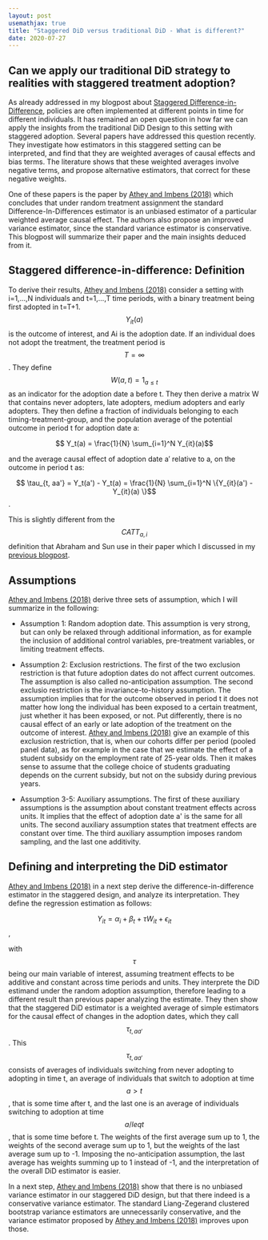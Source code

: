 ```yaml
---
layout: post
usemathjax: true 
title: "Staggered DiD versus traditional DiD - What is different?"
date: 2020-07-27
---
```


## Can we apply our traditional DiD strategy to realities with staggered treatment adoption? 

As already addressed in my blogpost about [Staggered Difference-in-Difference](https://brittarude.github.io/blog/2020/07/21/britta-rude-staggered-difference-in-difference-as-the-next-level), policies are often implemented at different points in time for different individuals. It has remained an open question in how far we can apply the insights from the traditional DiD Design to this setting with staggered adoption. Several papers have addressed this question recently. They investigate how estimators in this staggered setting can be interpreted, and find that they are weighted averages of causal effects and bias terms. The literature shows that these weighted averages involve negative terms, and propose alternative estimators, that correct for these negative weights. 

One of these papers is the paper by [Athey and Imbens (2018)](https://www.nber.org/papers/w24963.pdf) which concludes that under random treatment assignment the standard  Difference-In-Differences estimator is an unbiased estimator of a particular weighted average causal effect. The authors also propose an improved variance estimator, since the standard variance estimator is conservative. This blogpost will summarize their paper and the main insights deduced from it. 

## Staggered difference-in-difference: Definition 

To derive their results, [Athey and Imbens (2018)](https://www.nber.org/papers/w24963.pdf) consider a setting with i=1,...,N individuals and t=1,...,T time periods, with a binary treatment being first adopted in t=T+1. $$Y_{it}(a)$$ is the outcome of interest, and Ai is the adoption date. If an individual does not adopt the treatment, the treatment period is $$T= \infty $$. They define $$ W(a,t) = 1_{a \leq t} $$ as an indicator for the adoption date a before t. They then derive a matrix W that contains never adopters, late adopters, medium adopters and early adopters. They then define a fraction of individuals belonging to each timing-treatment-group, and the  population  average  of the potential outcome in period t for adoption date a:

$$ Y_t(a) = \frac{1}{N} \sum_{i=1}^N Y_{it}(a)$$ 

and the average causal effect of adoption date a′ relative to a, on the outcome in period t as: 

$$ \tau_{t, aa'} = Y_t(a') - Y_t(a) = \frac{1}{N} \sum_{i=1}^N \{Y_{it}(a') - Y_{it}(a) \}$$. 

This is slightly different from the $$CATT_{a,i}$$ definition that Abraham and Sun use in their paper which I discussed in my [previous blogpost](https://brittarude.github.io/blog/2020/07/26/britta-rude-event-studies-dynamic-treatment). 

## Assumptions 

[Athey and Imbens (2018)](https://www.nber.org/papers/w24963.pdf) derive three sets of assumption, which I will summarize in the following: 

- Assumption 1: Random adoption date. This assumption is very strong, but can only be relaxed through additional information, as for example the inclusion of additional control variables, pre-treatment variables, or limiting treatment effects. 

- Assumption 2: Exclusion restrictions. The first of the two exclusion restriction is that future adoption dates do not affect current outcomes. The assumption is also called no-anticipation assumption. The second exclusio restriction is the invariance-to-history assumption. The assumption implies that for the outcome observed in period t it does not matter how long the individual has been exposed to a certain treatment, just whether it has been exposed, or not. Put differently, there is no causal effect of an early or late adoption of the treatment on the outcome of interest. [Athey and Imbens (2018)](https://www.nber.org/papers/w24963.pdf) give an example of this exclusion restriction, that is, when our cohorts differ per period (pooled panel data), as for example in the case that we estimate the effect of a student subsidy on the employment rate of 25-year olds. Then it makes sense to assume that the college choice of students graduating depends on the current subsidy, but not on the subsidy during previous years. 

- Assumption 3-5: Auxiliary assumptions. The first of these auxiliary assumptions is the assumption about constant treatment effects across units. It implies that the effect of adoption date a' is the same for all units. The second auxiliary assumption states that treatment effects are constant over time. The third auxiliary assumption imposes random sampling, and the last one additivity. 

## Defining and interpreting the DiD estimator 

[Athey and Imbens (2018)](https://www.nber.org/papers/w24963.pdf) in a next step derive the difference-in-difference estimator in the staggered design, and analyze its interpretation. They define the regression estimation as follows: 

$$ Y_{it} = \alpha_i + \beta_t + \tau W_{it} + \epsilon_{it} $$, 

with $$ \tau $$ being our main variable of interest, assuming treatment effects to be additive and constant across time periods and units. They interprete the DiD estimand under the random adoption assumption, therefore leading to a different result than previous paper analyzing the estimate. They then show that the staggered DiD estimator is a weighted average of simple estimators for the causal effect of changes in the adoption dates, which they call $$ \tau_{t, aa'}$$. This $$ \tau_{t, aa'}$$ consists of averages of individuals switching from never adopting to adopting in time t, an average of individuals that switch to adoption at time $$ a > t$$, that is some time after t, and the last one is an average of individuals switching to adoption at time $$ a /leq t$$, that is some time before t. The weights of the first average sum up to 1, the weights of the second average sum up to 1, but the weights of the last average sum up to -1. Imposing the no-anticipation assumption, the last average has weights summing up to 1 instead of -1, and the interpretation of the overall DiD estimator is easier. 

In a next step, [Athey and Imbens (2018)](https://www.nber.org/papers/w24963.pdf) show that there is no unbiased variance estimator in our staggered DiD design, but that there indeed is a conservative variance estimator. The standard Liang-Zegerand clustered bootstrap variance estimators are unnecessarily conservative, and the variance estimator proposed by [Athey and Imbens (2018)](https://www.nber.org/papers/w24963.pdf) improves upon those. 









